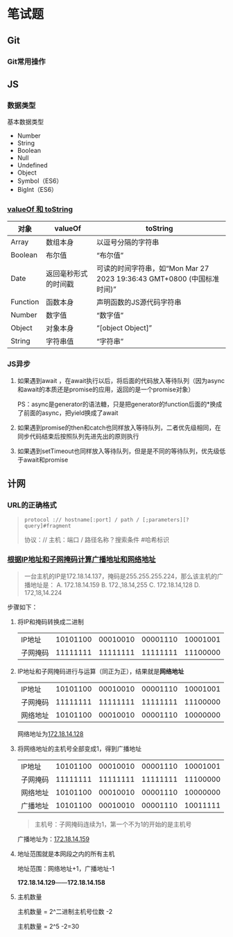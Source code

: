 # 笔试题

## Git

### Git常用操作



## JS

### 数据类型

基本数据类型

- Number
- String
- Boolean
- Null
- Undefined
- Object
- Symbol（ES6）
- BigInt（ES6）

### [valueOf 和 toString](https://juejin.cn/post/6844903967097356302)

| 对象     | valueOf              | toString                                                     |
| -------- | -------------------- | ------------------------------------------------------------ |
| Array    | 数组本身             | 以逗号分隔的字符串                                           |
| Boolean  | 布尔值               | “布尔值”                                                     |
| Date     | 返回毫秒形式的时间戳 | 可读的时间字符串，如“Mon Mar 27 2023 19:36:43 GMT+0800 (中国标准时间)” |
| Function | 函数本身             | 声明函数的JS源代码字符串                                     |
| Number   | 数字值               | “数字值”                                                     |
| Object   | 对象本身             | “[object Object]”                                            |
| String   | 字符串值             | “字符串”                                                     |

### JS异步

1. 如果遇到await ，在await执行以后，将后面的代码放入等待队列（因为async和await的本质还是promise的应用，返回的是一个promise对象）

   PS：async是generator的语法糖，只是把generator的function后面的*换成了前面的async，把yield换成了await

2. 如果遇到promise的then和catch也同样放入等待队列，二者优先级相同，在同步代码结束后按照队列先进先出的原则执行

3. 如果遇到setTimeout也同样放入等待队列，但是是不同的等待队列，优先级低于await和promise

## 计网

### URL的正确格式

> ```
> protocol :// hostname[:port] / path / [;parameters][?query]#fragment
> ```
>
> 协议：// 主机：端口 / 路径名称？搜索条件 #哈希标识

### [根据IP地址和子网掩码计算广播地址和网络地址](https://blog.csdn.net/weixin_42988712/article/details/108929501)

> 一台主机的IP是172.18.14.137，掩码是255.255.255.224，那么该主机的广播地址是：
> A.    172.18.14.159
> B.    172.,18.14,255
> C.    172.18.14,128
> D.    172,18,14.224

步骤如下：

1. 将IP和掩码转换成二进制

   |          |          |          |          |          |
   | -------- | -------- | -------- | -------- | -------- |
   | IP地址   | 10101100 | 00010010 | 00001110 | 10001001 |
   | 子网掩码 | 11111111 | 11111111 | 11111111 | 11100000 |

2. IP地址和子网掩码进行与运算（同正为正），结果就是**网络地址**

   |          |          |          |          |          |
   | -------- | -------- | -------- | -------- | -------- |
   | IP地址   | 10101100 | 00010010 | 00001110 | 10001001 |
   | 子网掩码 | 11111111 | 11111111 | 11111111 | 11100000 |
   | 网络地址 | 10101100 | 00010010 | 00001110 | 10000000 |

   网络地址为<u>172.18.14.128</u>

3. 将网络地址的主机号全部变成1，得到广播地址

   |          |          |          |          |          |
   | -------- | -------- | -------- | -------- | -------- |
   | IP地址   | 10101100 | 00010010 | 00001110 | 10001001 |
   | 子网掩码 | 11111111 | 11111111 | 11111111 | 11100000 |
   | 网络地址 | 10101100 | 00010010 | 00001110 | 10000000 |
   | 广播地址 | 10101100 | 00010010 | 00001110 | 10011111 |

   > 主机号：子网掩码连续为1，第一个不为1的开始的是主机号

   广播地址为：<u>172.18.14.159</u>

4. 地址范围就是本网段之内的所有主机

   地址范围：网络地址+1，广播地址-1

   **172.18.14.129**——**172.18.14.158**

5. 主机数量

   主机数量 = 2^二进制主机号位数 -2

   主机数量 = 2^5 -2=30
